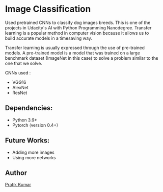 # Image Classification

Used pretrained CNNs to classify dog images breeds. This is one of the projects in Udacity's AI with Python Programming Nanodegree. Transfer learning is a popular method in computer vision because it allows us to build accurate models in a timesaving way. 

Transfer learning is usually expressed through the use of pre-trained models. A pre-trained model is a model that was trained on a large benchmark dataset (ImageNet in this case) to solve a problem similar to the one that we solve. 

CNNs used :
  - VGG16
  - AlexNet
  - ResNet
    
## Dependencies:
 - Python 3.6+
 - Pytorch (version 0.4+)
 
## Future Works:
   - Adding more images 
   - Using more networks

## Author 
[Pratik Kumar](https://www.linkedin.com/in/pratik-kumar98/)

